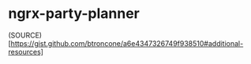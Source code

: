 # ngrx-party-planner

(SOURCE)[https://gist.github.com/btroncone/a6e4347326749f938510#additional-resources]
